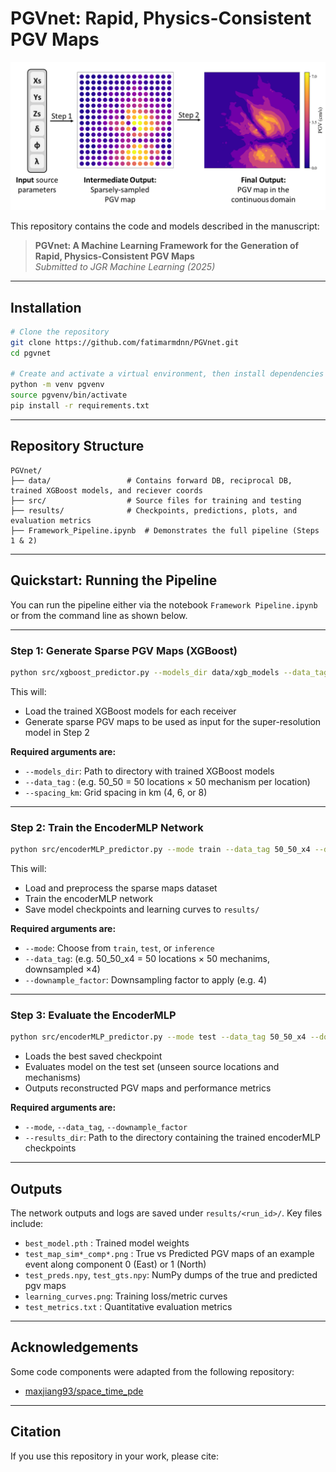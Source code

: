 # PGVnet: Rapid, Physics-Consistent PGV Maps

![PGVnet Pipeline](pgvnet.png)

This repository contains the code and models described in the manuscript:

> **PGVnet: A Machine Learning Framework for the Generation of Rapid, Physics-Consistent PGV Maps**  
> *Submitted to JGR Machine Learning (2025)*


---

##  Installation

```bash
# Clone the repository
git clone https://github.com/fatimarmdnn/PGVnet.git
cd pgvnet

# Create and activate a virtual environment, then install dependencies
python -m venv pgvenv
source pgvenv/bin/activate 
pip install -r requirements.txt
```

---

## Repository Structure

```
PGVnet/
├── data/                 # Contains forward DB, reciprocal DB, trained XGBoost models, and reciever coords
├── src/                  # Source files for training and testing
├── results/              # Checkpoints, predictions, plots, and evaluation metrics
├── Framework_Pipeline.ipynb  # Demonstrates the full pipeline (Steps 1 & 2)
```

---

##  Quickstart: Running the Pipeline

You can run the pipeline either via the notebook `Framework Pipeline.ipynb` or from the command line as shown below.

---

### Step 1: Generate Sparse PGV Maps (XGBoost)

```bash
python src/xgboost_predictor.py --models_dir data/xgb_models --data_tag 50_50 --spacing_km 4
```

This will:

- Load the trained XGBoost models for each receiver
- Generate sparse PGV maps to be used as input for the super-resolution model in Step 2

**Required arguments are:**

- `--models_dir`: Path to directory with trained XGBoost models 
- `--data_tag`  : (e.g. 50_50 = 50 locations × 50 mechanism per location)
- `--spacing_km`: Grid spacing in km (4, 6, or 8)

---

### Step 2: Train the EncoderMLP Network

```bash
python src/encoderMLP_predictor.py --mode train --data_tag 50_50_x4 --downsample_factor 4 
```

This will:

- Load and preprocess the sparse maps dataset
- Train the encoderMLP network
- Save model checkpoints and learning curves to `results/`

**Required arguments are:**

- `--mode`: Choose from `train`, `test`, or `inference`
- `--data_tag`: (e.g. 50_50_x4 = 50 locations × 50 mechanims, downsampled ×4)
- `--downample_factor`: Downsampling factor to apply (e.g. 4)

---

### Step 3: Evaluate the EncoderMLP

```bash
python src/encoderMLP_predictor.py --mode test --data_tag 50_50_x4 --downsample_factor 4 --results_dir ./results/results_50_50
```

- Loads the best saved checkpoint
- Evaluates model on the test set (unseen source locations and mechanisms)
- Outputs reconstructed PGV maps and performance metrics

**Required arguments are:**

- `--mode`,  `--data_tag`, `--downample_factor`
- `--results_dir`: Path to the directory containing the trained encoderMLP checkpoints

---

## Outputs

The network outputs and logs are saved under `results/<run_id>/`. Key files include:

- `best_model.pth`          : Trained model weights
- `test_map_sim*_comp*.png` : True vs Predicted PGV maps of an example event along component 0 (East) or 1 (North)
- `test_preds.npy`, `test_gts.npy`: NumPy dumps of the true and predicted pgv maps
- `learning_curves.png`: Training loss/metric curves
- `test_metrics.txt`   : Quantitative evaluation metrics

---

## Acknowledgements

Some code components were adapted from the following repository:


- [maxjiang93/space_time_pde](https://github.com/maxjiang93/space_time_pde)

---

## Citation

If you use this repository in your work, please cite:

```

```